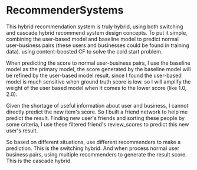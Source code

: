 # RecommenderSystems

This hybrid recommendation system is truly hybrid, using both switching and cascade hybrid recommend system design concepts.
To put it simple, combining the user-based model and baseline model to predict normal user-business pairs (these users and businesses could be found in training data). using content-boosted CF to solve the cold start problem.

When predicting the score to normal user-business pairs, I use the baseline model as the primary model, the score generated by the baseline model will be refined by the user-based model result. since I found the user-based model is much sensitive when ground truth score is low. so I will amplify the weight of the user based model when it comes to the lower score (like 1.0, 2.0).

Given the shortage of useful information about user and business, I cannot directly predict the new item's score. So I built a friend network to help me predict the result. Finding new user's friends and sorting these people by some criteria, I use these filtered friend's review_scores to predict this new user's result.

So based on different situations, use different recommenders to make a prediction. This is the switching hybrid. And when process normal user business pairs, using multiple recommenders to generate the result score. This is the cascade hybrid.
